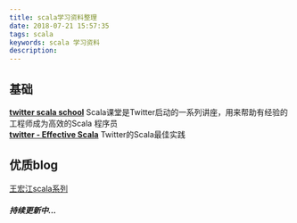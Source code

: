 ```yaml
---
title: scala学习资料整理
date: 2018-07-21 15:57:35
tags: scala
keywords: scala 学习资料
description:
---
```

## 基础
**[twitter scala school](https://twitter.github.io/scala_school/)** Scala课堂是Twitter启动的一系列讲座，用来帮助有经验的工程师成为高效的Scala 程序员    
**[twitter - Effective Scala](http://twitter.github.io/effectivescala/)** Twitter的Scala最佳实践    

## 优质blog
[王宏江scala系列](https://hongjiang.info/scala/)


##### 持续更新中...
